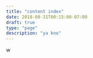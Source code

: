 ```yaml
---
title: "content index"
date: 2018-08-31T00:15:00-07:00
draft: true
type: "page"
description: "ya kno"
---
```


w